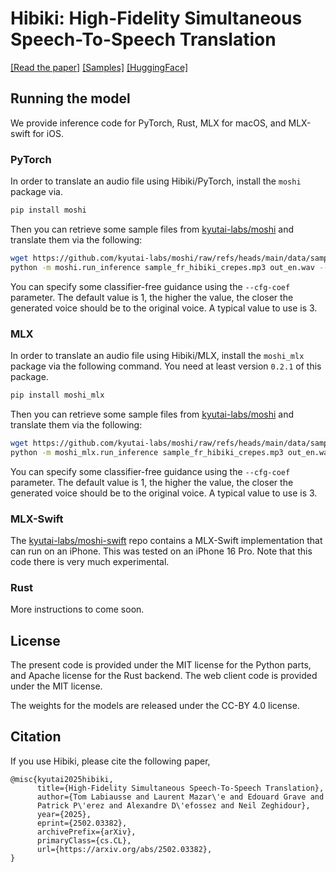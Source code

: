 # Hibiki: High-Fidelity Simultaneous Speech-To-Speech Translation

[[Read the paper]][hibiki]
[[Samples]](https://huggingface.co/spaces/kyutai/hibiki-samples)
[[HuggingFace]](https://huggingface.co/kyutai/hibiki-2b-pytorch-bf16)

## Running the model

We provide inference code for PyTorch, Rust, MLX for macOS, and MLX-swift
for iOS.

### PyTorch

In order to translate an audio file using Hibiki/PyTorch, install the
`moshi` package via.
```bash
pip install moshi
```

Then you can retrieve some sample files from [kyutai-labs/moshi](https://github.com/kyutai-labs/moshi/tree/main/data)
and translate them via the following:
```bash
wget https://github.com/kyutai-labs/moshi/raw/refs/heads/main/data/sample_fr_hibiki_crepes.mp3
python -m moshi.run_inference sample_fr_hibiki_crepes.mp3 out_en.wav --hf-repo kyutai/hibiki-1b-pytorch-bf16
```


You can specify some classifier-free guidance using the `--cfg-coef` parameter.
The default value is 1, the higher the value, the closer the generated voice
should be to the original voice. A typical value to use is 3. 

### MLX

In order to translate an audio file using Hibiki/MLX, install the
`moshi_mlx` package via the following command. You need at least version `0.2.1`
of this package.

```bash
pip install moshi_mlx
```

Then you can retrieve some sample files from [kyutai-labs/moshi](https://github.com/kyutai-labs/moshi/tree/main/data)
and translate them via the following:
```bash
wget https://github.com/kyutai-labs/moshi/raw/refs/heads/main/data/sample_fr_hibiki_crepes.mp3
python -m moshi_mlx.run_inference sample_fr_hibiki_crepes.mp3 out_en.wav --hf-repo kyutai/hibiki-1b-mlx-bf16
```

You can specify some classifier-free guidance using the `--cfg-coef` parameter.
The default value is 1, the higher the value, the closer the generated voice
should be to the original voice. A typical value to use is 3. 

### MLX-Swift

The [kyutai-labs/moshi-swift](https://github.com/kyutai-labs/moshi-swift) repo
contains a MLX-Swift implementation that can run on an iPhone. This was tested
on an iPhone 16 Pro. Note that this code there is very much experimental.

### Rust

More instructions to come soon.

## License

The present code is provided under the MIT license for the Python parts, and Apache license for the Rust backend.
The web client code is provided under the MIT license.

The weights for the models are released under the CC-BY 4.0 license.

## Citation

If you use Hibiki, please cite the following paper,

```
@misc{kyutai2025hibiki,
      title={High-Fidelity Simultaneous Speech-To-Speech Translation}, 
      author={Tom Labiausse and Laurent Mazar\'e and Edouard Grave and
      Patrick P\'erez and Alexandre D\'efossez and Neil Zeghidour},
      year={2025},
      eprint={2502.03382},
      archivePrefix={arXiv},
      primaryClass={cs.CL},
      url={https://arxiv.org/abs/2502.03382}, 
}
```



[hibiki]: https://arxiv.org/abs/2502.03382
